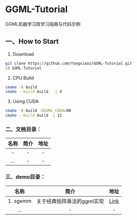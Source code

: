 # GGML-Tutorial

GGML机器学习库学习指南与代码示例



## 一、How to Start

1. Download 

```bash
git clone https://github.com/Yangxiaoz/GGML-Tutorial.git
cd GGML-Tutorial
```

2. CPU Build

```bash
cmake -B build
cmake --build build  -j 4
```

3. Using CUDA

```bash
cmake -B build -DGGML_CUDA=ON
cmake --build build -j 12
```

### 二、文档目录：

| 名称  | 简介       | 地址|
|:---:|:----: |:---: |
| - | -|-|
| ... | -     |-      |


### 三、demo目录：

| 名称  | 简介       | 地址|
|:---:|:----: |:---: |
| 1. sgemm | 关于经典矩阵乘法的ggml实现|[Link](https://zh.d2l.ai/)|
| ... | -     |-      |

